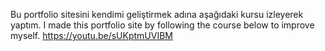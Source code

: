Bu portfolio sitesini kendimi geliştirmek adına aşağıdaki kursu izleyerek yaptım.
I made this portfolio site by following the course below to improve myself.
https://youtu.be/sUKptmUVIBM
